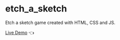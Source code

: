 # etch_a_sketch

Etch a sketch game created with HTML, CSS and JS.

[Live Demo](https://monkeycoder-09.github.io/etch_a_sketch/) :point_left:
